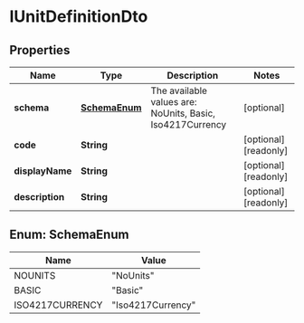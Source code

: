 

# IUnitDefinitionDto


## Properties

| Name | Type | Description | Notes |
|------------ | ------------- | ------------- | -------------|
|**schema** | [**SchemaEnum**](#SchemaEnum) | The available values are: NoUnits, Basic, Iso4217Currency |  [optional] |
|**code** | **String** |  |  [optional] [readonly] |
|**displayName** | **String** |  |  [optional] [readonly] |
|**description** | **String** |  |  [optional] [readonly] |



## Enum: SchemaEnum

| Name | Value |
|---- | -----|
| NOUNITS | &quot;NoUnits&quot; |
| BASIC | &quot;Basic&quot; |
| ISO4217CURRENCY | &quot;Iso4217Currency&quot; |



